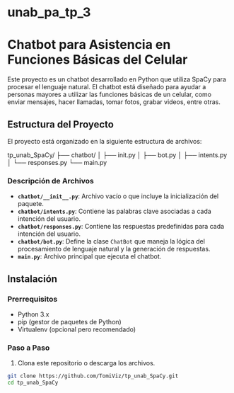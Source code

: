 # unab_pa_tp_3
# Chatbot para Asistencia en Funciones Básicas del Celular

Este proyecto es un chatbot desarrollado en Python que utiliza SpaCy para procesar el lenguaje natural. El chatbot está diseñado para ayudar a personas mayores a utilizar las funciones básicas de un celular, como enviar mensajes, hacer llamadas, tomar fotos, grabar videos, entre otras.

## Estructura del Proyecto

El proyecto está organizado en la siguiente estructura de archivos:

tp_unab_SpaCy/
├── chatbot/
│ ├── init.py
│ ├── bot.py
│ ├── intents.py
│ └── responses.py
└── main.py

### Descripción de Archivos

- **`chatbot/__init__.py`**: Archivo vacío o que incluye la inicialización del paquete.
- **`chatbot/intents.py`**: Contiene las palabras clave asociadas a cada intención del usuario.
- **`chatbot/responses.py`**: Contiene las respuestas predefinidas para cada intención del usuario.
- **`chatbot/bot.py`**: Define la clase `ChatBot` que maneja la lógica del procesamiento de lenguaje natural y la generación de respuestas.
- **`main.py`**: Archivo principal que ejecuta el chatbot.

## Instalación

### Prerrequisitos

- Python 3.x
- pip (gestor de paquetes de Python)
- Virtualenv (opcional pero recomendado)

### Paso a Paso

1. Clona este repositorio o descarga los archivos.

```bash
git clone https://github.com/TomiViz/tp_unab_SpaCy.git
cd tp_unab_SpaCy
